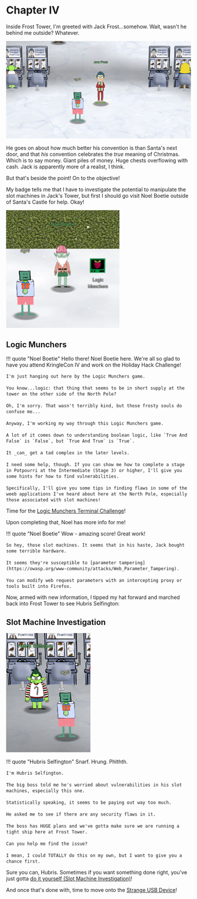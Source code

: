 # Chapter IV

Inside Frost Tower, I'm greeted with Jack Frost...somehow. Wait, wasn't he behind me outside? Whatever.

![Jack Frost](../img/start/img10.png)

He goes on about how much better his convention is than Santa's next door, and that _his_ convention celebrates the _true_ meaning of Christmas. Which is to say money. Giant piles of money. Huge chests overflowing with cash. Jack is apparently more of a realist, I think.

But that's beside the point! On to the objective!

My badge tells me that I have to investigate the potential to manipulate the slot machines in Jack's Tower, but first I should go visit Noel Boetie outside of Santa's Castle for help. Okay!

![Noel Boetie](../img/start/img11.png)


## Logic Munchers

!!! quote "Noel Boetie"
    Hello there! Noel Boetie here. We're all so glad to have you attend KringleCon IV and work on the Holiday Hack Challenge!

    I'm just hanging out here by the Logic Munchers game.

    You know...logic: that thing that seems to be in short supply at the tower on the other side of the North Pole?

    Oh, I'm sorry. That wasn't terribly kind, but those frosty souls do confuse me...

    Anyway, I'm working my way through this Logic Munchers game.

    A lot of it comes down to understanding boolean logic, like `True And False` is `False`, but `True And True` is `True`.

    It _can_ get a tad complex in the later levels.

    I need some help, though. If you can show me how to complete a stage in Potpourri at the Intermediate (Stage 3) or higher, I'll give you some hints for how to find vulnerabilities.

    Specifically, I'll give you some tips in finding flaws in some of the weeb applications I've heard about here at the North Pole, especially those associated with slot machines!

Time for the [Logic Munchers Terminal Challenge](../term_lm.md)!

Upon completing that, Noel has more info for me!

!!! quote "Noel Boetie"
    Wow - amazing score! Great work!

    So hey, those slot machines. It seems that in his haste, Jack bought some terrible hardware.

    It seems they're susceptible to [parameter tampering](https://owasp.org/www-community/attacks/Web_Parameter_Tampering).

    You can modify web request parameters with an intercepting proxy or tools built into Firefox.

Now, armed with new information, I tipped my hat forward and marched back into Frost Tower to see Hubris Selfington:

## Slot Machine Investigation

![Hubris Selfington](../img/start/img12.png)

!!! quote "Hubris Selfington"
    Snarf. Hrung. Phlthth.

    I'm Hubris Selfington.

    The big boss told me he's worried about vulnerabilities in his slot machines, especially this one.

    Statistically speaking, it seems to be paying out way too much.

    He asked me to see if there are any security flaws in it.

    The boss has HUGE plans and we've gotta make sure we are running a tight ship here at Frost Tower.

    Can you help me find the issue?

    I mean, I could TOTALLY do this on my own, but I want to give you a chance first.

Sure you can, Hubris. Sometimes if you want something done right, you've just gotta [do it yourself (Slot Machine Investigation)](../obj4.md)!

And once that's done with, time to move onto the [Strange USB Device](obj5.md)!